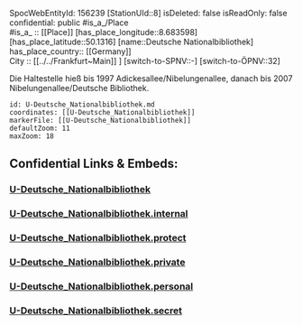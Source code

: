 ﻿---
location: [50.1316,8.683598] 
type: Station 
mapzoom: [8,18] 
mapmarker: subway 
tags:
- geo/station/subway
---
SpocWebEntityId: 156239
[StationUId::8] 
isDeleted: false
isReadOnly: false
confidential: public
#is_a_/Place  
#is_a_ :: [[Place]] 
[has_place_longitude::8.683598] 
[has_place_latitude::50.1316] 
[name::Deutsche Nationalbibliothek] 
has_place_country:: [[Germany]]  
City :: [[../../Frankfurt~Main]] ] 
[switch-to-SPNV::-] 
[switch-to-ÖPNV::32] 

Die Haltestelle hieß bis 1997 Adickesallee/Nibelungenallee, danach bis 2007 Nibelungenallee/Deutsche Bibliothek.

```leaflet
id: U-Deutsche_Nationalbibliothek.md
coordinates: [[U-Deutsche_Nationalbibliothek]] 
markerFile: [[U-Deutsche_Nationalbibliothek]] 
defaultZoom: 11 
maxZoom: 18
```


## Confidential Links & Embeds: 

### [U-Deutsche_Nationalbibliothek](/_public/Earth/Continent/Europe/Europe~Central/Germany/Germany~West/Hessen/counties~Hessen/Frankfurt~Main/Stations-FFM~U/U-Deutsche_Nationalbibliothek.md) 

### [U-Deutsche_Nationalbibliothek.internal](/_internal/Earth/Continent/Europe/Europe~Central/Germany/Germany~West/Hessen/counties~Hessen/Frankfurt~Main/Stations-FFM~U/U-Deutsche_Nationalbibliothek.internal.md) 

### [U-Deutsche_Nationalbibliothek.protect](/_protect/Earth/Continent/Europe/Europe~Central/Germany/Germany~West/Hessen/counties~Hessen/Frankfurt~Main/Stations-FFM~U/U-Deutsche_Nationalbibliothek.protect.md) 

### [U-Deutsche_Nationalbibliothek.private](/_private/Earth/Continent/Europe/Europe~Central/Germany/Germany~West/Hessen/counties~Hessen/Frankfurt~Main/Stations-FFM~U/U-Deutsche_Nationalbibliothek.private.md) 

### [U-Deutsche_Nationalbibliothek.personal](/_personal/Earth/Continent/Europe/Europe~Central/Germany/Germany~West/Hessen/counties~Hessen/Frankfurt~Main/Stations-FFM~U/U-Deutsche_Nationalbibliothek.personal.md) 

### [U-Deutsche_Nationalbibliothek.secret](/_secret/Earth/Continent/Europe/Europe~Central/Germany/Germany~West/Hessen/counties~Hessen/Frankfurt~Main/Stations-FFM~U/U-Deutsche_Nationalbibliothek.secret.md) 
